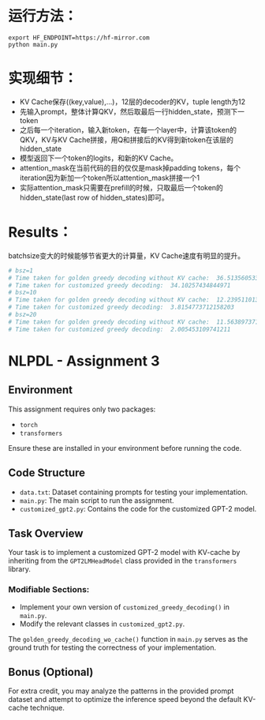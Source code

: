 # 运行方法：
```shell
export HF_ENDPOINT=https://hf-mirror.com
python main.py
```

# 实现细节：
- KV Cache保存((key,value),...)，12层的decoder的KV，tuple length为12
- 先输入prompt，整体计算QKV，然后取最后一行hidden_state，预测下一token
- 之后每一个iteration，输入新token，在每一个layer中，计算该token的QKV，KV与KV Cache拼接，用Q和拼接后的KV得到新token在该层的hidden_state
- 模型返回下一个token的logits，和新的KV Cache。
- attention_mask在当前代码的目的仅仅是mask掉padding tokens，每个iteration因为新加一个token所以attention_mask拼接一个1
- 实际attention_mask只需要在prefill的时候，只取最后一个token的hidden_state(last row of hidden_states)即可。

# Results：

batchsize变大的时候能够节省更大的计算量，KV Cache速度有明显的提升。
```python
# bsz=1
# Time taken for golden greedy decoding without KV cache:  36.51356053352356
# Time taken for customized greedy decoding:  34.10257434844971
# bsz=10
# Time taken for golden greedy decoding without KV cache:  12.239511013031006
# Time taken for customized greedy decoding:  3.8154773712158203
# bsz=20
# Time taken for golden greedy decoding without KV cache:  11.563897371292114
# Time taken for customized greedy decoding:  2.005453109741211
```

# NLPDL - Assignment 3

## Environment 
This assignment requires only two packages:
- `torch`
- `transformers`

Ensure these are installed in your environment before running the code.

## Code Structure
- `data.txt`: Dataset containing prompts for testing your implementation.
- `main.py`: The main script to run the assignment.
- `customized_gpt2.py`: Contains the code for the customized GPT-2 model.

## Task Overview
Your task is to implement a customized GPT-2 model with KV-cache by inheriting from the `GPT2LMHeadModel` class provided in the `transformers` library.

### Modifiable Sections:
- Implement your own version of `customized_greedy_decoding()` in `main.py`.
- Modify the relevant classes in `customized_gpt2.py`.

The `golden_greedy_decoding_wo_cache()` function in `main.py` serves as the ground truth for testing the correctness of your implementation.

## Bonus (Optional)
For extra credit, you may analyze the patterns in the provided prompt dataset and attempt to optimize the inference speed beyond the default KV-cache technique.
